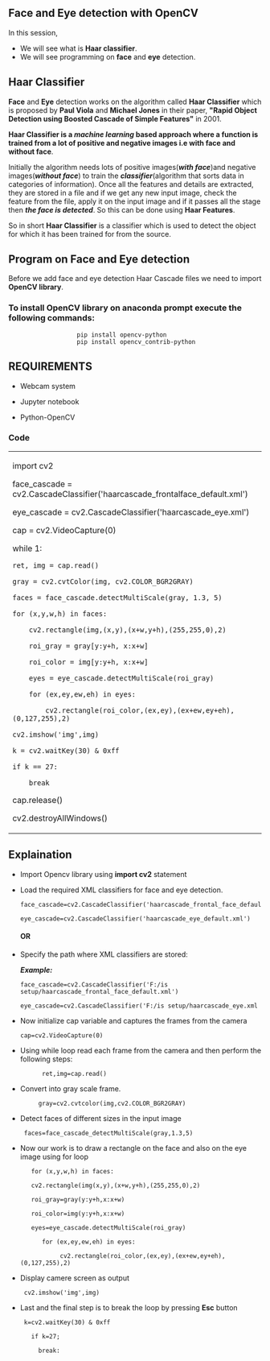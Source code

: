 ## Face and Eye detection with OpenCV

In this session,
- We will see what is **Haar classifier**. 
- We will see programming on **face** and **eye** detection.


## Haar Classifier

**Face** and **Eye** detection works on the algorithm called **Haar Classifier** which is proposed by **Paul Viola** and **Michael Jones** in their paper, **"Rapid Object Detection
using Boosted Cascade of Simple Features"** in 2001.



**Haar Classifier is a ***machine learning*** based approach  where a function is trained from a lot of positive and negative images i.e with face and without face**.

Initially the algorithm needs lots of positive images(***with face***)and negative images(***without face***) to train the ***classifier***(algorithm that sorts data in categories
of information). Once all the features and details are extracted, they are stored in a file and if we get any new input image, check the feature from the file, apply it on the input image and if it passes all the stage then ***the face is detected***. So this can be done using **Haar Features**. 

So in short **Haar Classifier** is a classifier which is used to detect the object for which it has been trained for from the source.





##  Program on Face and Eye detection

Before we add face and eye detection Haar Cascade files we need to import **OpenCV library**.

### To install OpenCV library on **anaconda prompt** execute the following commands:

                       pip install opencv-python
                       pip install opencv_contrib-python
                       
  
## REQUIREMENTS

  - Webcam system
  
  - Jupyter notebook
  
  - Python-OpenCV
  
### Code
<html>
<table>
 <tr>
  <td>
   
import cv2  
   
face_cascade = cv2.CascadeClassifier('haarcascade_frontalface_default.xml')

eye_cascade = cv2.CascadeClassifier('haarcascade_eye.xml')   

cap = cv2.VideoCapture(0) 

while 1:  

    ret, img = cap.read() 
    
    gray = cv2.cvtColor(img, cv2.COLOR_BGR2GRAY) 
    
    faces = face_cascade.detectMultiScale(gray, 1.3, 5) 
    
    for (x,y,w,h) in faces: 
    
        cv2.rectangle(img,(x,y),(x+w,y+h),(255,255,0),2)  
        
        roi_gray = gray[y:y+h, x:x+w] 
        
        roi_color = img[y:y+h, x:x+w]
        
        eyes = eye_cascade.detectMultiScale(roi_gray)  
        
        for (ex,ey,ew,eh) in eyes: 
        
            cv2.rectangle(roi_color,(ex,ey),(ex+ew,ey+eh),(0,127,255),2) 
            
    cv2.imshow('img',img) 
    
    k = cv2.waitKey(30) & 0xff
    
    if k == 27: 
    
        break
        
cap.release() 

cv2.destroyAllWindows()   
 

</td>
</tr>
</table>
</html>
  
  
  
  ##  Explaination
   - Import Opencv library using **import cv2** statement
   - Load the required XML classifiers for face and eye detection.
   
         face_cascade=cv2.CascadeClassifier('haarcascade_frontal_face_default.xml')
        
         eye_cascade=cv2.CascadeClassifier('haarcascade_eye_default.xml')
        
        
        #### OR
        
   -  Specify the path where XML classifiers are stored:
        
        ***Example:***
        
          face_cascade=cv2.CascadeClassifier('F:/is setup/haarcascade_frontal_face_default.xml')
          
          eye_cascade=cv2.CascadeClassifier('F:/is setup/haarcascade_eye.xml
          
          
    
   -  Now initialize cap variable and captures the frames from the camera
    
          cap=cv2.VideoCapture(0)
          
 -  Using while loop read each frame from the camera and then perform the following steps:
                      
              ret,img=cap.read()
              
  -  Convert into gray scale frame.
  
              gray=cv2.cvtcolor(img,cv2.COLOR_BGR2GRAY)
              
      
   -   Detect faces of different sizes in the input image
   
            faces=face_cascade_detectMultiScale(gray,1.3,5)
    
            
   -   Now our work is to draw a rectangle on the face and also on the eye image using for loop
   
   
              for (x,y,w,h) in faces:
              
              cv2.rectangle(img(x,y),(x+w,y+h),(255,255,0),2)
              
              roi_gray=gray(y:y+h,x:x+w)
              
              roi_color=img(y:y+h,x:x+w)
              
              eyes=eye_cascade.detectMultiScale(roi_gray)
 
                 for (ex,ey,ew,eh) in eyes:
          
                      cv2.rectangle(roi_color,(ex,ey),(ex+ew,ey+eh),(0,127,255),2)
   
   - Display camere screen as output
      
          cv2.imshow('img',img)
          
   - Last and the final step is to break the loop by pressing **Esc** button
   
          k=cv2.waitKey(30) & 0xff
        
            if k=27;
          
              break:
        
    
  
  
  
  
  
  
  
                       
